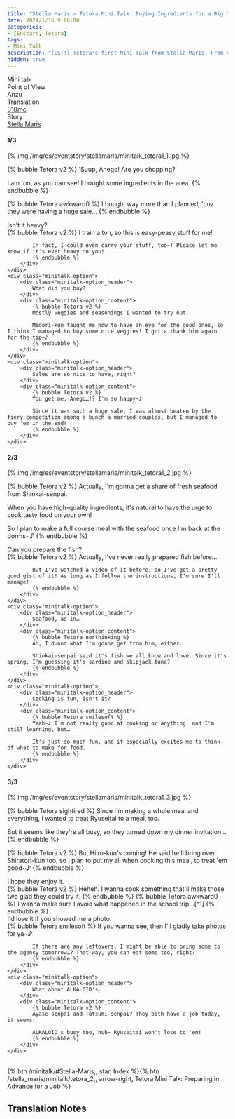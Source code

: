 ```yaml
---
title: "Stella Maris – Tetora Mini Talk: Buying Ingredients for a Big Meal"
date: 2024/1/16 9:06:00
categories:
- [Enstars, Tetora]
tags:
- Mini Talk
description: "[ES!!] Tetora's first Mini Talk from Stella Maris. From Anzu's POV."
hidden: true
---
```

<div class="three-wrapper" style="--storyColor:#5ac189;--storyColor-rgb:90,193,137;--storyColor-h:147.4;--storyColor-s:45.4%;--storyColor-l:55.5%;">
    <div class="info-area">
        <div class="info">
            <div class="info-item characters">
                <div class="label">
                    Mini talk
                </div>
                <div class="value">
								<a href="/categories/Enstars/Tetora" character="Tetora"></a>
                </div>
            </div>
            <div class="info-item one">
                <div class="label">
                    Point of View
                </div>
                <div class="value">
                    Anzu
                </div>
            </div>
            <div class="info-item two">
                <div class="label">
                    Translation
                </div>
                <div class="value">
                    <a href="/about">310mc</a>
                </div>
            </div>
            <div class="info-item three">
                <div class="label">
                   Story
                </div>
                <div class="value">
                    <a href="/stella_maris">Stella Maris</a>
                </div>
            </div>
        </div>
    </div>
</div>

<!-- more -->

#### <div mt="rare"></div> 1/3

{% img /img/es/eventstory/stellamaris/minitalk_tetora1_1.jpg %}

{% bubble Tetora v2 %}
'Suup, Anego! Are you shopping?

I am too, as you can see! I bought some ingredients in the area.
{% endbubble %}

{% bubble Tetora awkward0 %}
I bought way more than I planned, 'cuz they were having a huge sale…
{% endbubble %}

<div class="minitalk" character="Anzu">
    <div class="minitalk-option">
        <div class="minitalk-option_header">
            Isn't it heavy?
        </div>
        <div class="minitalk-option_content">
            {% bubble Tetora v2 %}
            I train a ton, so this is easy-peasy stuff for me!

            In fact, I could even carry your stuff, too~! Please let me know if it's ever heavy on you!
			{% endbubble %}
        </div>
    </div>
    <div class="minitalk-option">
        <div class="minitalk-option_header">
            What did you buy?
        </div>
        <div class="minitalk-option_content">
            {% bubble Tetora v2 %}
            Mostly veggies and seasonings I wanted to try out.

            Midori-kun taught me how to have an eye for the good ones, so I think I managed to buy some nice veggies! I gotta thank him again for the tip~♪
			{% endbubble %}
        </div>
    </div>
    <div class="minitalk-option">
        <div class="minitalk-option_header">
            Sales are so nice to have, right?
        </div>
        <div class="minitalk-option_content">
            {% bubble Tetora v2 %}
            You get me, Anego…!? I'm so happy~♪

            Since it was such a huge sale, I was almost beaten by the fiery competition among a bunch'a married couples, but I managed to buy 'em in the end!
			{% endbubble %}
        </div>
    </div>
</div>

#### <div mt="rare"></div> 2/3

{% img /img/es/eventstory/stellamaris/minitalk_tetora1_2.jpg %}

{% bubble Tetora v2 %}
Actually, I'm gonna get a share of fresh seafood from Shinkai-senpai.

When you have high-quality ingredients, it's natural to have the urge to cook tasty food on your own!

So I plan to make a full course meal with the seafood once I'm back at the dorms~♪
{% endbubble %}

<div class="minitalk" character="Anzu">
    <div class="minitalk-option">
        <div class="minitalk-option_header">
            Can you prepare the fish?
        </div>
        <div class="minitalk-option_content">
            {% bubble Tetora v2 %}
            Actually, I've never really prepared fish before…

            But I've watched a video of it before, so I've got a pretty good gist of it! As long as I follow the instructions, I'm sure I'll manage!
			{% endbubble %}
        </div>
    </div>
    <div class="minitalk-option">
        <div class="minitalk-option_header">
            Seafood, as in…
        </div>
        <div class="minitalk-option_content">
            {% bubble Tetora northinking %}
            Ah, I dunno what I'm gonna get from him, either.

            Shinkai-senpai said it's fish we all know and love. Since it's spring, I'm guessing it's sardine and skipjack tuna?
			{% endbubble %}
        </div>
    </div>
    <div class="minitalk-option">
        <div class="minitalk-option_header">
            Cooking is fun, isn't it?
        </div>
        <div class="minitalk-option_content">
            {% bubble Tetora smilesoft %}
            Yeah~♪ I'm not really good at cooking or anything, and I'm still learning, but…

            It's just so much fun, and it especially excites me to think of what to make for food.
			{% endbubble %}
        </div>
    </div>
</div>

#### <div mt="rare"></div> 3/3

{% img /img/es/eventstory/stellamaris/minitalk_tetora1_3.jpg %}

{% bubble Tetora sightired %}
Since I'm making a whole meal and everything, I wanted to treat Ryuseitai to a meal, too.

But it seems like they're all busy, so they turned down my dinner invitation…
{% endbubble %}

{% bubble Tetora v2 %}
But Hiiro-kun's coming! He said he'll bring over Shiratori-kun too, so I plan to put my all when cooking this meal, to treat 'em good~♪
{% endbubble %}

<div class="minitalk" character="Anzu">
    <div class="minitalk-option">
        <div class="minitalk-option_header">
          I hope they enjoy it.
        </div>
        <div class="minitalk-option_content">
            {% bubble Tetora v2 %}
            Heheh. I wanna cook something that'll make those two glad they could try it.
            {% endbubble %}
            {% bubble Tetora awkward0 %}
            I wanna make sure I avoid what happened in the school trip…[^1]
			{% endbubble %}
        </div>
    </div>
    <div class="minitalk-option">
        <div class="minitalk-option_header">
            I'd love it if you showed me a photo.
        </div>
        <div class="minitalk-option_content">
            {% bubble Tetora smilesoft %}
            If you wanna see, then I'll gladly take photos for ya~♪

            If there are any leftovers, I might be able to bring some to the agency tomorrow…? That way, you can eat some too, right?
			{% endbubble %}
        </div>
    </div>
    <div class="minitalk-option">
        <div class="minitalk-option_header">
            What about ALKALOID's…
        </div>
        <div class="minitalk-option_content">
            {% bubble Tetora v2 %}
            Ayase-senpai and Tatsumi-senpai? They both have a job today, it seems.

            ALKALOID's busy too, huh~ Ryuseitai won't lose to 'em!
			{% endbubble %}
        </div>
    </div>
</div>
<br>
<div toc>{% btn /minitalk/#Stella-Maris,, star, Index %}{% btn /stella_maris/minitalk/tetora_2,, arrow-right, Tetora Mini Talk: Preparing in Advance for a Job %}</div>

## Translation Notes

[^1]: Referring to <a href="https://ensemble-stars.fandom.com/wiki/High_and_Low" target="_blank">High and Low</a>. Please check <a href="https://enstarsmasterlist.github.io/scoutevent" target="_blank">this masterlist</a> for a translation.
